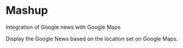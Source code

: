 # Mashup
Integration of Google news with Google Maps

Display the Google News based on the location set on Google Maps.
